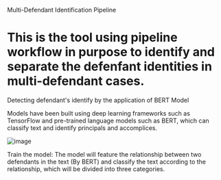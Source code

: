 Multi-Defendant Identification Pipeline
# This is the tool using pipeline workflow in purpose to identify and separate the defenfant identities in multi-defendant cases.

Detecting defendant's identify by the application of BERT Model

Models have been built using deep learning frameworks such as TensorFlow and pre-trained language models such as BERT, which can classify text and identify principals and accomplices.

![image](https://github.com/JacobChak/MDIP/blob/main/IMG/workflow.png)



Train the model: The model will feature the relationship between two defendants in the text (By BERT) and classify the text according to the relationship, which will be divided into three categories.


